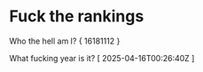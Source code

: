 # Fuck the rankings

Who the hell am I?
{ 16181112 }

What fucking year is it?
[ 2025-04-16T00:26:40Z ]
